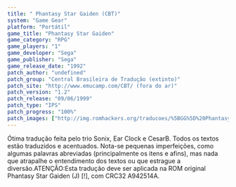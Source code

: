 ```yaml
---
title: " Phantasy Star Gaiden (CBT)"
system: "Game Gear"
platform: "Portátil"
game_title: "Phantasy Star Gaiden"
game_category: "RPG"
game_players: "1"
game_developer: "Sega"
game_publisher: "Sega"
game_release_date: "1992"
patch_author: "undefined"
patch_group: "Central Brasileira de Tradução (extinto)"
patch_site: "http://www.emucamp.com/CBT/ (fora do ar)"
patch_version: "1.2"
patch_release: "09/06/1999"
patch_type: "IPS"
patch_progress: "100%"
patch_images: ["http://img.romhackers.org/traducoes/%5BGG%5D%20Phantasy%20Star%20Gaiden%20-%20CBT%20-%201.png","http://img.romhackers.org/traducoes/%5BGG%5D%20Phantasy%20Star%20Gaiden%20-%20CBT%20-%202.png","http://img.romhackers.org/traducoes/%5BGG%5D%20Phantasy%20Star%20Gaiden%20-%20CBT%20-%203.png"]
---
```

Ótima tradução feita pelo trio Sonix, Ear Clock e CesarB. Todos os textos estão traduzidos e acentuados. Nota-se pequenas imperfeições, como algumas palavras abreviadas (principalmente os itens e afins), mas nada que atrapalhe o entendimento dos textos ou que estrague a diversão.ATENÇÃO:Esta tradução deve ser aplicada na ROM original Phantasy Star Gaiden (J) [!], com CRC32 A942514A.